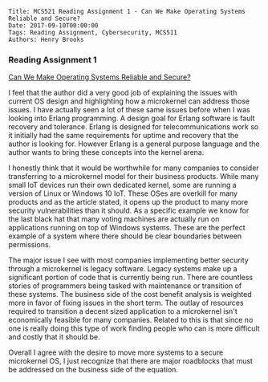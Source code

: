     Title: MCS521 Reading Assignment 1 - Can We Make Operating Systems Reliable and Secure?
    Date: 2017-09-10T00:00:00
    Tags: Reading Assignment, Cybersecurity, MCS511
    Authors: Henry Brooks

### Reading Assignment 1

[Can We Make Operating Systems Reliable and Secure?](https://pdfs.semanticscholar.org/ee0c/f2be3c502575886abe01765f2e26f0a92713.pdf)

<!-- more -->

I feel that the author did a very good job of explaining the issues with current OS design and highlighting how a microkernel can address those issues. I have actually seen a lot of these same issues before when I was looking into Erlang programming. A design goal for Erlang software is fault recovery and tolerance. Erlang is designed for telecommunications work so it initially had the same requirements for uptime and recovery that the author is looking for. However Erlang is a general purpose language and the author wants to bring these concepts into the kernel arena.

I honestly think that it would be worthwhile for many companies to consider transferring to a microkernel model for their business products. While many small IoT devices run their own dedicated kernel, some are running a version of Linux or Windows 10 IoT. These OSes are overkill for many products and as the article stated, it opens up the product to many more security vulnerabilities than it should. As a specific example we know for the last black hat that many voting machines are actually run on applications running on top of Windows systems. These are the perfect example of a system where there should be clear boundaries between permissions.

The major issue I see with most companies implementing better security through a microkernel is legacy software. Legacy systems make up a significant portion of code that is currently being run. There are countless stories of programmers being tasked with maintenance or transition of these systems. The business side of the cost benefit analysis is weighted more in favor of fixing issues in the short term. The outlay of resources required to transition a decent sized application to a microkernel isn't economically feasible for many companies. Related to this is that since no one is really doing this type of work finding people who can is more difficult and costly that it should be.

Overall I agree with the desire to move more systems to a secure microkernel OS, I just recognize that there are major roadblocks that must be addressed on the business side of the equation.
